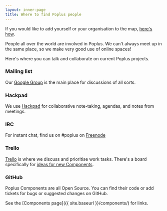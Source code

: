 ```yaml
---
layout: inner-page
title: Where to find Poplus people
---
```


<script src="http://embed.github.com/view/geojson/ciudadanointeligente/home-poplus/gh-pages/assets/json/poplus-apps.geojson"></script>

If you would like to add yourself or your organisation to the map, [here's how](https://github.com/ciudadanointeligente/home-poplus/wiki).

People all over the world are involved in Poplus. We can't always meet up in the same place, so we make very good use of online spaces!

Here's where you can talk and collaborate on current Poplus projects.

### Mailing list

Our [Google Group](https://groups.google.com/forum/#!forum/poplus) is the main place for discussions of all sorts.

### Hackpad

We use [Hackpad](https://popluscon.hackpad.com/) for collaborative note-taking, agendas, and notes from meetings.

### IRC

For instant chat, find us on #poplus on [Freenode](https://webchat.freenode.net/)

### Trello

[Trello](https://trello.com) is where we discuss and prioritise work tasks. There's a board specifically for [ideas for new Components](https://trello.com/b/5gGF4xrJ/ideas-for-new-poplus-components).

### GitHub

Poplus Components are all Open Source. You can find their code or add tickets for bugs or suggested changes on GitHub.

See the [Components page]({{ site.baseurl }}/components/) for links.
